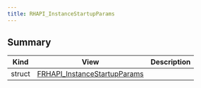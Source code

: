```yaml
---
title: RHAPI_InstanceStartupParams
---
```


## Summary
| Kind | View | Description |
|------|------|-------------|
|struct|[FRHAPI_InstanceStartupParams](/unreal-plugins/all/structfrhapi__instancestartupparams/#structFRHAPI__InstanceStartupParams)||
